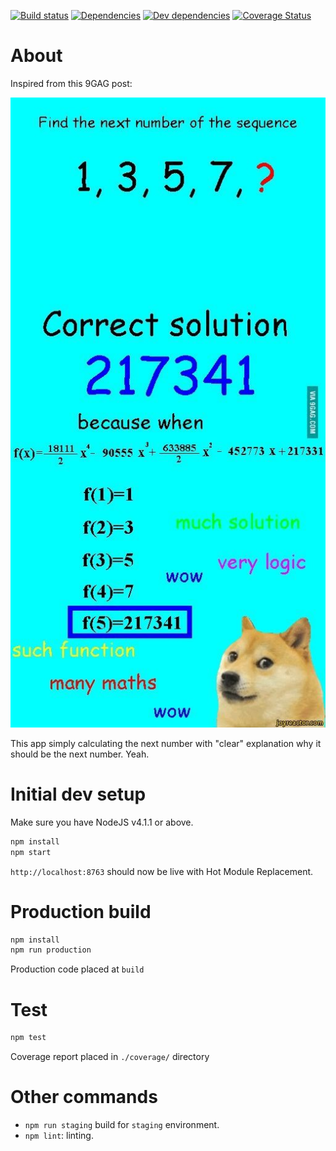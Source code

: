 [![Build status](https://travis-ci.org/trungdq88/smart-doge.svg?branch=master)](https://travis-ci.org/trungdq88/smart-doge)
[![Dependencies](https://img.shields.io/david/trungdq88/smart-doge.svg)]()
[![Dev dependencies](https://img.shields.io/david/dev/trungdq88/smart-doge.svg)]()
[![Coverage Status](https://coveralls.io/repos/trungdq88/smart-doge/badge.svg?branch=master&service=github)](https://coveralls.io/github/trungdq88/smart-doge?branch=master)


# About
Inspired from this 9GAG post:

<img src="wow.jpg" />

This app simply calculating the next number with "clear" explanation why it should be the next number. Yeah.

# Initial dev setup
Make sure you have NodeJS v4.1.1 or above. 

```bash  
npm install 
npm start 
``` 

`http://localhost:8763` should now be live with Hot Module Replacement.

# Production build

```bash
npm install 
npm run production 
```

Production code placed at `build`

# Test

```bash
npm test
```

Coverage report placed in `./coverage/` directory

# Other commands
- `npm run staging` build for `staging` environment. 
- `npm lint`: linting.

